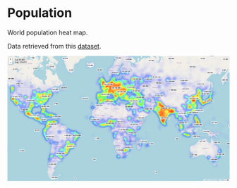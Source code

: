 # Population

World population heat map.

Data retrieved from this [dataset](https://public.opendatasoft.com/explore/dataset/geonames-all-cities-with-a-population-1000/information/).

[![Visit demo](screenshot.png)](https://population.vercel.app/)
